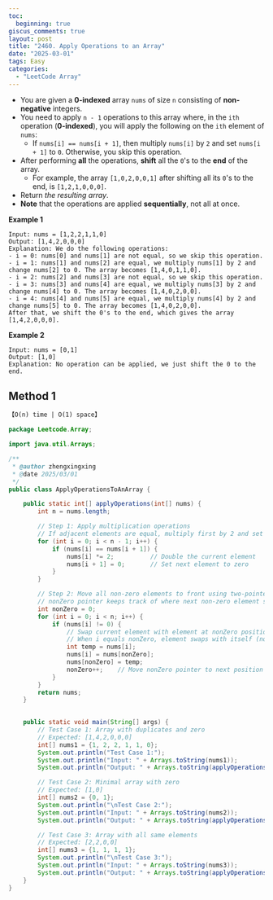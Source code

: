 ```yaml
---
toc:
  beginning: true
giscus_comments: true
layout: post
title: "2460. Apply Operations to an Array"
date: "2025-03-01"
tags: Easy
categories:
  - "LeetCode Array"
---
```



- You are given a **0-indexed** array `nums` of size `n` consisting of **non-negative** integers.
- You need to apply `n - 1` operations to this array where, in the `ith` operation (**0-indexed**), you will apply the following on the `ith` element of `nums`:
  - If `nums[i] == nums[i + 1]`, then multiply `nums[i]` by `2` and set `nums[i + 1]` to `0`. Otherwise, you skip this operation.
- After performing **all** the operations, **shift** all the `0`'s to the **end** of the array.
  - For example, the array `[1,0,2,0,0,1]` after shifting all its `0`'s to the end, is `[1,2,1,0,0,0]`.
- Return *the resulting array*.
- **Note** that the operations are applied **sequentially**, not all at once.

**Example 1**

```
Input: nums = [1,2,2,1,1,0]
Output: [1,4,2,0,0,0]
Explanation: We do the following operations:
- i = 0: nums[0] and nums[1] are not equal, so we skip this operation.
- i = 1: nums[1] and nums[2] are equal, we multiply nums[1] by 2 and change nums[2] to 0. The array becomes [1,4,0,1,1,0].
- i = 2: nums[2] and nums[3] are not equal, so we skip this operation.
- i = 3: nums[3] and nums[4] are equal, we multiply nums[3] by 2 and change nums[4] to 0. The array becomes [1,4,0,2,0,0].
- i = 4: nums[4] and nums[5] are equal, we multiply nums[4] by 2 and change nums[5] to 0. The array becomes [1,4,0,2,0,0].
After that, we shift the 0's to the end, which gives the array [1,4,2,0,0,0].
```

**Example 2**

```
Input: nums = [0,1]
Output: [1,0]
Explanation: No operation can be applied, we just shift the 0 to the end.
```

## Method 1

```tex
【O(n) time | O(1) space】
```

```java
package Leetcode.Array;

import java.util.Arrays;

/**
 * @author zhengxingxing
 * @date 2025/03/01
 */
public class ApplyOperationsToAnArray {

    public static int[] applyOperations(int[] nums) {
        int n = nums.length;

        // Step 1: Apply multiplication operations
        // If adjacent elements are equal, multiply first by 2 and set second to 0
        for (int i = 0; i < n - 1; i++) {
            if (nums[i] == nums[i + 1]) {
                nums[i] *= 2;          // Double the current element
                nums[i + 1] = 0;       // Set next element to zero
            }
        }

        // Step 2: Move all non-zero elements to front using two-pointer technique
        // nonZero pointer keeps track of where next non-zero element should go
        int nonZero = 0;
        for (int i = 0; i < n; i++) {
            if (nums[i] != 0) {
                // Swap current element with element at nonZero position
                // When i equals nonZero, element swaps with itself (no effect)
                int temp = nums[i];
                nums[i] = nums[nonZero];
                nums[nonZero] = temp;
                nonZero++;    // Move nonZero pointer to next position
            }
        }
        return nums;
    }

    
    public static void main(String[] args) {
        // Test Case 1: Array with duplicates and zero
        // Expected: [1,4,2,0,0,0]
        int[] nums1 = {1, 2, 2, 1, 1, 0};
        System.out.println("Test Case 1:");
        System.out.println("Input: " + Arrays.toString(nums1));
        System.out.println("Output: " + Arrays.toString(applyOperations(nums1)));

        // Test Case 2: Minimal array with zero
        // Expected: [1,0]
        int[] nums2 = {0, 1};
        System.out.println("\nTest Case 2:");
        System.out.println("Input: " + Arrays.toString(nums2));
        System.out.println("Output: " + Arrays.toString(applyOperations(nums2)));

        // Test Case 3: Array with all same elements
        // Expected: [2,2,0,0]
        int[] nums3 = {1, 1, 1, 1};
        System.out.println("\nTest Case 3:");
        System.out.println("Input: " + Arrays.toString(nums3));
        System.out.println("Output: " + Arrays.toString(applyOperations(nums3)));
    }
}

```





